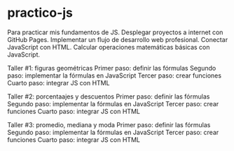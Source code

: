 # practico-js
Para practicar mis fundamentos de JS. Desplegar proyectos a internet con GitHub Pages. Implementar un flujo de desarrollo web profesional. Conectar JavaScript con HTML. Calcular operaciones matemáticas básicas con JavaScript.


Taller #1: figuras geométricas
Primer paso: definir las fórmulas
Segundo paso: implementar la fórmulas en JavaScript
Tercer paso: crear funciones
Cuarto paso: integrar JS con HTML

Taller #2: porcentaajes y descuentos
Primer paso: definir las fórmulas
Segundo paso: implementar la fórmulas en JavaScript
Tercer paso: crear funciones
Cuarto paso: integrar JS con HTML

Taller #3: promedio, mediana y moda
Primer paso: definir las fórmulas
Segundo paso: implementar la fórmulas en JavaScript
Tercer paso: crear funciones
Cuarto paso: integrar JS con HTML